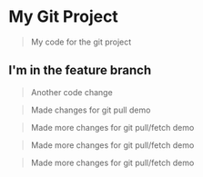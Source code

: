 # My Git Project

> My code for the git project

## I'm in the feature branch

> Another code change

> Made changes for git pull demo

> Made more changes for git pull/fetch demo

> Made more changes for git pull/fetch demo

> Made more changes for git pull/fetch demo